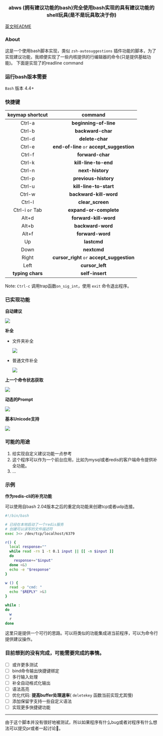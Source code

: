 <center><h3>abws (拥有建议功能的bash)完全使用bash实现的具有建议功能的shell玩具(是不是玩具取决于你)</h3></center>

[英文README](./README.md)

### About
这是一个使用bash脚本实现，类似 `zsh-autosuggestions` 插件功能的脚本，为了实现建议功能，我顺便实现了一些内核提供的行编辑器的命令(只是提供基础功能)。
下面是实现了的readline command

### 运行bash版本需要

`Bash` 版本 4.4+

### 快捷键

| keymap shortcut | command |
| :---: | :---: |
| Ctrl-a | **beginning-of-line** |
| Ctrl-b | **backward-char** |
| Ctrl-d | **delete-char** |
| Ctrl-e | **end-of-line** `or` **accept_suggestion** |
| Ctrl-f | **forward-char** |
| Ctrl-k | **kill-line-to-end** |
| Ctrl-n | **next-history** |
| Ctrl-p | **previous-history** |
| Ctrl-u | **kill-line-to-start** |
| Ctrl-w | **backward-kill-word** |
| Ctrl-l | **clear_screen** |
| Ctrl-i `or` Tab | **expand-or-complete** |
| Alt+d | **forward-kill-word** |
| Alt+b | **backward-word** |
| Alt+f | **forward-word** |
| Up | **lastcmd** |
| Down | **nextcmd** |
| Right | **cursor_right** `or` **accept_suggestion** |
| Left | **cursor_left** |
| **typing chars** | **self-insert** |

Note: `Ctrl-c` 调用trap函数`on_sig_int`，使用 `exit` 命令退出程序。

### 已实现功能

**自动建议**

  ![](./doc/images/autosug.gif)

**补全**

  - 文件夹补全

    ![](./doc/images/dir_comp.gif)

  - 普通文件补全

    ![](./doc/images/file_comp.gif)

**上一个命令状态获取**

  ![](./doc/images/last_error.gif)

**动态的Prompt**

  ![](./doc/images/prompt.gif)

**基本Unicode支持**

  ![](./doc/images/unicode.gif)

### 可能的用途
1. 给实现自定义建议功能一点参考
2. 这个程序可以作为一个前台应用，比如为mysql或者redis的客户端命令提供补全功能。
3. ...

### 示例

**作为redis-cli的补充功能**

可以使用自bash 2.04版本之后的重定向功能来创建tcp或者udp连接。

```bash
#!/bin/bash

# 已经在本地启动了一个redis服务
# 创建可以读写的文件描述符
exec 3<> /dev/tcp/localhost/6379

r() {
  local response=""
  while read -rn 1 -t 0.1 input || [[ -n $input ]]
  do
    response+="$input"
  done <&3
  echo -e "$response"
}

w () {
  read -p "cmd: "
  echo "$REPLY" >&3
}

while :
do
  w
  r
done
```
这里只是提供一个可行的思路。可以将类似的功能集成进当前程序，可以为命令行提供建议操作。

### 目前想到的没有完成，可能需要完成的事情。

- [ ] 或许更多测试
- [ ] bind命令输出快捷键绑定
- [ ] 多行输入处理
- [ ] 补全自动格式化输出
- [ ] 语法高亮
- [ ] 优化代码: **提高buffer处理速率**( `deletekey` 函数当前实现尤其慢)
- [ ] 添加保留字支持一些自定义语法
- [ ] 实现更多快捷键功能

---
由于这个脚本并没有很好地被测试，所以如果程序有什么bug或者对程序有什么想法可以提交pr或者一起讨论🤗。
